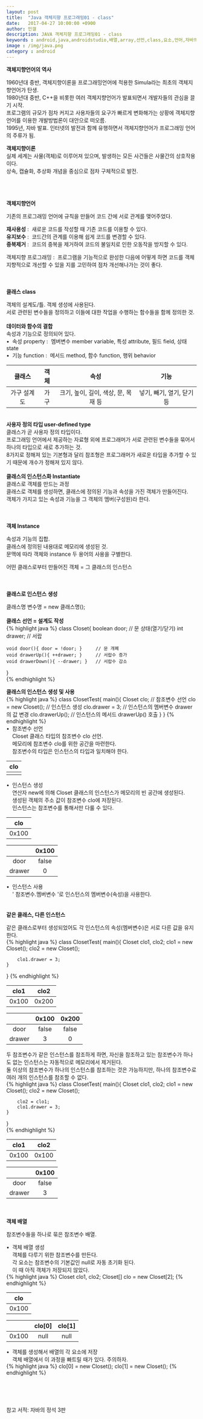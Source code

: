 ```yaml
---
layout: post
title:  "Java 객체지향 프로그래밍01 - class"
date:   2017-04-27 10:00:00 +0900
author: 민갤
description: JAVA 객체지향 프로그래밍01 - class
keywords : android,java,androidstudio,배열,array,선언,class,요소,언어,자바의 정석,프로그래밍,클래스,객체
image : /img/java.png
category : android
---
```


<div><strong class="h2">객체지향언어의 역사</strong></div><p></p>

<div>1960년대 중반, 객체지향이론을 프로그래밍언어에 적용한 Simula라는 최초의 객체지향언어가 탄생.</div>
<div>1980년대 중반, C++을 비롯한 여러 객체지향언어가 발표되면서 개발자들의 관심을 끌기 시작.</div>
<div>프로그램의 규모가 점차 커지고 사용자들의 요구가 빠르게 변화해가는 상황에 객체지향언어를 이용한 개발방법론이 대안으로 떠오름.</div>
<div>1995년, 자바 발표. 인터넷의 발전과 함께 유행하면서 객체지향언어가 프로그래밍 언어의 주류가 됨.</div><p></p>

<div><strong>객체지향이론</strong></div>
<div>실제 세계는 사물(객체)로 이루어져 있으며, 발생하는 모든 사건들은 사물간의 상호작용이다.</div>
<div>상속, 캡슐화, 추상화 개념을 중심으로 점차 구체적으로 발전.</div><p></p>
<br>
<br>
<br>

<div><strong class="h2">객체지향언어</strong></div><p></p>

<div>기존의 프로그래밍 언어에 규칙을 만들어 코드 간에 서로 관계를 맺어주었다.</div><p></p>

<div><strong>재사용성</strong> :&nbsp; 새로운 코드를 작성할 때 기존 코드를 이용할 수 있다.</div>
<div><strong>유지보수</strong> :&nbsp; 코드간의 관계를 이용해 쉽게 코드를 변경할 수 있다.</div>
<div><strong>중복제거</strong> :&nbsp; 코드의 중복을 제거하여 코드의 불일치로 인한 오동작을 방지할 수 있다.</div> <p></p>

<div>객체지향 프로그래밍 :&nbsp; 프로그램을 기능적으로 완성한 다음에 어떻게 하면 코드를 객체지향적으로 개선할 수 있을 지를 고민하여 점차 개선해나가는 것이 좋다.</div>
<br>
<br>
<br>

<div><strong class="h2">클래스 class </strong></div><p></p>

<div>객체의 설계도/틀. 객체 생성에 사용된다.</div>	    
<div>서로 관련된 변수들을 정의하고 이들에 대한 작업을 수행하는 함수들을 함께 정의한 것.</div>
<br>

<div><strong>데이터와 함수의 결합</strong></div>
<div>속성과 기능으로 정의되어 있다. </div>
<div>&#149;&nbsp; 속성 property :&nbsp; 멤버변수 member variable, 특성 attribute, 필드 field, 상태 state</div>
<div>&#149;&nbsp; 기능 function :&nbsp; 메서드 method, 함수 function, 행위 behavior</div>

|클래스|객체|속성|기능|
|:-:|:-:|:-:|:-:|
|가구 설계도|가구|크기, 높이, 길이, 색상, 문, 목재 등|넣기, 빼기, 열기, 닫기 등|

<br>

<div><strong>사용자 정의 타입 user-defined type</strong></div>
<div>클래스가 곧 사용자 정의 타입이다.</div>
<div>프로그래밍 언어에서 제공하는 자료형 외에 프로그래머가 서로 관련된 변수들을 묶어서 하나의 타입으로 새로 추가하는 것.</div>
<div>8가지로 정해져 있는 기본형과 달리 참조형은 프로그래머가 새로운 타입을 추가할 수 있기 때문에 개수가 정해져 있지 않다.</div>
<br>

<div><strong>클래스의 인스턴스화 Instantiate</strong></div>
<div>클래스로 객체를 만드는 과정</div>
<div>클래스로 객체를 생성하면, 클래스에 정의된 기능과 속성을 가진 객체가 만들어진다.</div>
<div>객체가 가지고 있는 속성과 기능을 그 객체의 멤버(구성원)라 한다.</div>
<br>
<br>
<br>

<div><strong class="h2">객체 Instance</strong></div><p></p>

<div>속성과 기능의 집합.</div>
<div>클래스에 정의된 내용대로 메모리에 생성된 것.</div>
<div>문맥에 따라 객체와 instance 두 용어의 사용을 구별한다.</div><p></p>

<div>어떤 클래스로부터 만들어진 객체 = 그 클래스의 인스턴스</div>
<br>
<br>
<br>

<div><strong class="h2">클래스로 인스턴스 생성</strong></div><p></p>

<div><span class="blue">클래스명</span> 변수명 = <span class="red">new</span> <span class="blue">클래스명</span>();</div>
<br>

<div><strong>클래스 선언 = 설계도 작성</strong></div>	 
{% highlight java %}
class Closet{
	boolean door;  // 문 상태(열기/닫기)
	int drawer;    // 서랍

	void door(){ door = !door; }     // 문 개폐
	void drawerUp(){ ++drawer; }     // 서랍수 증가
	void drawerDown(){ --drawer; }   // 서랍수 감소
}		
{% endhighlight %}
<br>

<div><strong>클래스의 인스턴스 생성 및 사용</strong></div>     
{% highlight java %}
class ClosetTest{
	main(){
		Closet clo;	       // 참조변수 선언
		clo = new Closet();    // 인스턴스 생성
		clo.drawer = 3;	       // 인스턴스의 멤버변수 drawer의 값 변경
		clo.drawerUp();	       // 인스턴스의 메서드 drawerUp() 호출
	}
}	       
{% endhighlight %}
<br>
<div>&#149;&nbsp; 참조변수 선언</div>
<div>&nbsp; &nbsp; Closet 클래스 타입의 참조변수 clo 선언.</div> 
<div>&nbsp; &nbsp; 메모리에 참조변수 clo를 위한 공간을 마련한다.</div>
<div>&nbsp; &nbsp; 참조변수의 타입은 인스턴스의 타입과 일치해야 한다.</div>

|clo|
|:-:|
||

<div>&#149;&nbsp; 인스턴스 생성</div>
<div>&nbsp; &nbsp; 연산자 new에 의해 Closet 클래스의 인스턴스가 메모리의 빈 공간에 생성된다.</div>
<div>&nbsp; &nbsp; 생성된 객체의 주소 값이 참조변수 clo에 저장된다.</div>
<div>&nbsp; &nbsp; 인스턴스는 참조변수를 통해서만 다룰 수 있다.</div>

|clo|
|:-:|
|0x100|

||0x100|
|:-:|:-:|
|door|false|
|drawer|0|

<div>&#149;&nbsp; 인스턴스 사용</div>
<div>&nbsp; &nbsp; ' 참조변수.멤버변수 '로 인스턴스의 멤버변수(속성)을 사용한다. </div>
<br>
<br>

<div><strong>같은 클래스, 다른 인스턴스</strong></div><p></p>

<div>같은 클래스로부터 생성되었어도 각 인스턴스의 속성(멤버변수)은 서로 다른 값을 유지한다.</div>  
{% highlight java %}
class ClosetTest{
	main(){
		Closet clo1, clo2;
		clo1 = new Closet();
		clo2 = new Closet();

		clo1.drawer = 3;
	}
} 
{% endhighlight %}<p></p>

|clo1|clo2|
|:-:|:-:|
|0x100|0x200|

||0x100|0x200|
|:-:|:-:|:-:|
|door|false|false|
|drawer|3|0|

<div>두 참조변수가 같은 인스턴스를 참조하게 하면, 자신을 참조하고 있는 참조변수가 하나도 없는 인스턴스는 자동적으로 메모리에서 제거된다.</div>
<div>둘 이상의 참조변수가 하나의 인스턴스를 참조하는 것은 가능하지만, 하나의 참조변수로 여러 개의 인스턴스를 참조할 수 없다.</div>		      
{% highlight java %}
class ClosetTest{
	main(){
		Closet clo1, clo2;
		clo1 = new Closet();
		clo2 = new Closet();

		clo2 = clo1;
		clo1.drawer = 3;
	}
}		  
{% endhighlight %}<p></p>

|clo1|clo2|
|:-:|:-:|
|0x100|0x100|

||0x100|
|:-:|:-:|
|door|false|
|drawer|3|

<br>
<br>

<div><strong>객체 배열</strong></div><p></p>

<div>참조변수들을 하나로 묶은 참조변수 배열.</div><p></p>

<div>&#149;&nbsp; 객체 배열 생성</div>
<div>&nbsp; &nbsp; 객체를 다루기 위한 참조변수를 만든다.</div>
<div>&nbsp; &nbsp; 각 요소는 참조변수의 기본값인 null로 자동 초기화 된다.</div>
<div>&nbsp; &nbsp; 이 때 아직 객체가 저장되지 않았다.</div>
{% highlight java %}
Closet clo1, clo2;
Closet[] clo = new Closet[2];  
{% endhighlight %}<p></p>

|clo|
|:-:|
|0x100|

||clo[0]|clo[1]|
|:-:|:-:|:-:|
|0x100|null|null|

<div>&#149;&nbsp; 객체를 생성해서 배열의 각 요소에 저장</div>
<div>&nbsp; &nbsp; 객체 배열에서 이 과정을 빠트릴 때가 있다. 주의하자.</div>
{% highlight java %}
clo[0] = new Closet();
clo[1] = new Closet();	
{% endhighlight %}<p></p>

	 
<br>
<br>
<br>

참고 서적: 자바의 정석 3판